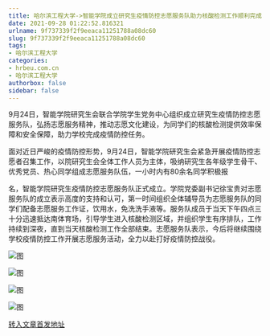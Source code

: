 ```yaml
---
title: 哈尔滨工程大学->智能学院成立研究生疫情防控志愿服务队助力核酸检测工作顺利完成 | hrbeu.com.cn
date: 2021-09-28 01:22:52.816321
urlname: 9f737339f2f9eeaca11251788a08dc60
slug: 9f737339f2f9eeaca11251788a08dc60
tags: 
- 哈尔滨工程大学
categories:
- hrbeu.com.cn
- 哈尔滨工程大学
authorbox: false
sidebar: false
---
```

9月24日，智能学院研究生会联合学院学生党务中心组织成立研究生疫情防控志愿服务队，弘扬志愿服务精神，推动志愿文化建设，为同学们的核酸检测提供效率保障和安全保障，助力学校完成疫情防控任务。

面对近日严峻的疫情防控形势，9月24日，智能学院研究生会紧急开展疫情防控志愿者召集工作，以院研究生会全体工作人员为主体，吸纳研究生各年级学生骨干、优秀党员、热心同学组成志愿服务队伍，一小时内有80余名同学积极报
<!--more-->
名，智能学院研究生疫情防控志愿服务队正式成立。学院党委副书记徐宝贵对志愿服务队的成立表示高度的支持和认可，第一时间组织全体辅导员为志愿服务队的同学们配备志愿服务工作证，饮用水，免洗洗手液等。服务队成员于当天下午四点三十分迅速抵达南体育场，引导学生进入核酸检测区域，并组织学生有序排队，工作持续到深夜，直到当天核酸检测工作全部结束。志愿服务队表示，今后将继续围绕学校疫情防控工作开展志愿服务活动，全力以赴打好疫情防控战役。

![图](http://gongxue.cn/__local/0/F6/58/4AEC1A99639F16E1D491C312169_FDCD0C58_30A00.jpg)

![图](http://gongxue.cn/__local/8/1F/CB/624F745AA9B485F3CDA3AA6A38B_10C41F3E_23440.jpg)

![图](http://gongxue.cn/__local/1/4A/0F/8A096066EB5EABE47B5FFEE8D41_5F327D3D_13127.jpg)

![图](http://gongxue.cn/__local/5/AB/DA/A422FD5964F7EB954E3808BEACC_2D84F259_3B243.jpg)

[转入文章首发地址](http://gongxue.cn/info/1015/67935.htm)